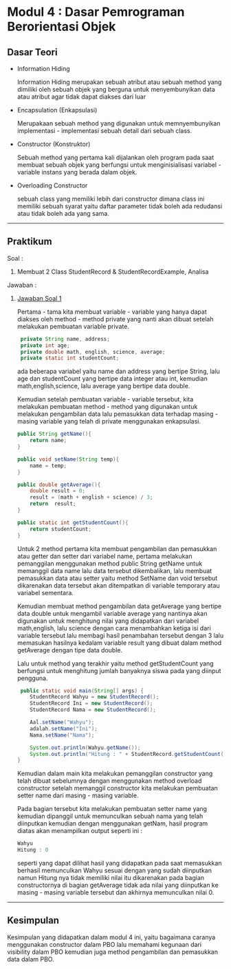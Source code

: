 # Modul 4 : Dasar Pemrograman Berorientasi Objek

## Dasar Teori
* Information Hiding

  Information Hiding merupakan sebuah atribut atau sebuah method yang dimiliki oleh sebuah objek yang berguna untuk menyembunyikan data atau atribut agar tidak dapat diakses dari    luar 
* Encapsulation (Enkapsulasi)

  Merupakaan sebuah method yang digunakan untuk memnyembunyikan implementasi - implementasi sebuah detail dari sebuah class.
* Constructor (Konstruktor)

  Sebuah method yang pertama kali dijalankan oleh program pada saat membuat sebuah objek yang berfungsi untuk menginisialisasi variabel - variable instans yang berada dalam objek.
* Overloading Constructor

  sebuah class yang memiliki lebih dari constructor dimana class ini memiliki sebuah syarat yaitu daftar parameter tidak boleh ada redudansi atau tidak boleh ada yang sama.

<hr>

## Praktikum
Soal : 
1. Membuat 2 Class StudentRecord & StudentRecordExample, Analisa

Jawaban :
1. [Jawaban Soal 1](https://github.com/kucing31/20104003_Aaliyah-Khalif-Handoyo_S1SEA_Pemrograman2/blob/Modul4/src/Modul4/latihan/StudentRecord.java)
  
    Pertama - tama kita membuat variable - variable yang hanya dapat diakses oleh method - method         private yang nanti akan dibuat setelah melakukan pembuatan variable private.
    
   ```java
    private String name, address;
    private int age;
    private double math, english, science, average;
    private static int studentCount;
   ```
    
    ada beberapa variabel yaitu name dan address yang bertipe String, lalu age dan studentCount yang       bertipe data integer atau int, kemudian math,english,science, lalu average yang bertipe data           double.
  
    Kemudian setelah pembuatan variable - variable tersebut, kita melakukan pembuatan method - method     yang digunakan untuk melakukan pengambilan data lalu pemasukkan data terhadap masing - masing         variable yang telah di private menggunakan enkapsulasi.
    
    ```java
    public String getName(){
        return name;
    }
    
    public void setName(String temp){
        name = temp;
    }
    
    public double getAverage(){
        double result = 0;
        result = (math + english + science) / 3;
        return  result;
    }
    
    public static int getStudentCount(){
        return studentCount;
    }
    ```
    
    Untuk 2 method pertama kita membuat pengambilan dan pemasukkan atau getter dan setter dari            variabel name, pertama melakukan pemanggilan menggunakan method public String getName untuk             memanggil data name lalu data tersebut dikembalikan, lalu membuat pemasukkan data atau setter         yaitu method SetName dan void tersebut dikarenakan data tersebut akan ditempatkan di variable         temporary atau variabel sementara. 
    
    Kemudian membuat method pengambilan data getAverage yang bertipe data double untuk mengambil           variable average yang nantinya akan digunakan untuk menghitung nilai yang didapatkan dari variabel     math,english, lalu science dengan cara menambahkan ketiga isi dari variable tersebut lalu membagi     hasil penambahan tersebut dengan 3 lalu memasukan hasilnya kedalam variable result yang dibuat         dalam method getAverage dengan tipe data double. 
    
    Lalu untuk method yang terakhir yaitu method getStudentCount yang berfungsi untuk menghitung           jumlah banyaknya siswa pada yang diinput pengguna.
    
    
    ```java
     public static void main(String[] args) {
        StudentRecord Wahyu = new StudentRecord();
        StudentRecord Ini = new StudentRecord();
        StudentRecord Nama = new StudentRecord();

        Aal.setName("Wahyu");
        adalah.setName("Ini");
        Nama.setName("Nama");

        System.out.println(Wahyu.getName());
        System.out.println("Hitung : " + StudentRecord.getStudentCount());
    }
    ```
    
    Kemudian dalam main kita melakukan pemanggilan constructor yang telah dibuat sebelumnya dengan         menggunakan method overload constructor setelah memanggil constructor kita melakukan pembuatan         setter name dari masing - masing variable. 
    
    Pada bagian tersebut kita melakukan pembuatan setter name yang kemudian dipanggil untuk               memunculkan sebuah nama yang telah diinputkan kemudian dengan menggunakan getNam, hasil program        diatas akan menampilkan output seperti ini :
    ```java
    Wahyu
    Hitung : 0
    ```
    
    seperti yang dapat dilihat hasil yang didapatkan pada saat memasukkan berhasil memunculkan Wahyu         sesuai dengan yang sudah diinputkan namun Hitung nya tidak memiliki nilai itu dikarenakan pada         bagian constructornya di bagian getAverage tidak ada nilai yang diinputkan ke masing - masing         variable tersebut dan akhirnya memunculkan nilai 0.
    
<hr>

## Kesimpulan

Kesimpulan yang didapatkan dalam modul 4 ini, yaitu bagaimana caranya menggunakan constructor dalam PBO lalu memahami kegunaan dari visibility dalam PBO kemudian juga method pengambilan dan pemasukkan data dalam PBO.
